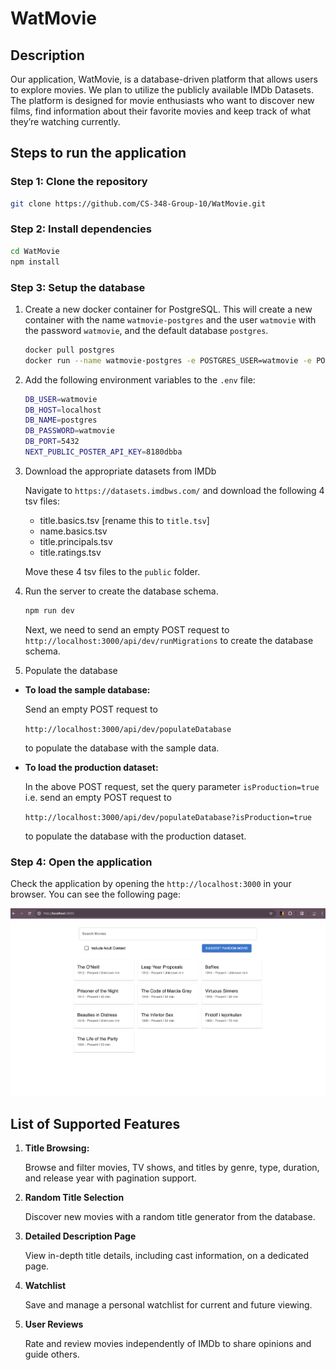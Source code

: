 # WatMovie

## Description

Our application, WatMovie, is a database-driven platform that allows users to explore movies. We plan to utilize the publicly available IMDb Datasets. The platform is designed for movie enthusiasts who want to discover new films, find information about their favorite movies and keep track of what they’re watching currently.

## Steps to run the application

### Step 1: Clone the repository

```bash
git clone https://github.com/CS-348-Group-10/WatMovie.git
```

### Step 2: Install dependencies

```bash
cd WatMovie
npm install
```

### Step 3: Setup the database

1. Create a new docker container for PostgreSQL. This will create a new container with the name `watmovie-postgres` and the user `watmovie` with the password `watmovie`, and the default database `postgres`.

    ```bash
    docker pull postgres
    docker run --name watmovie-postgres -e POSTGRES_USER=watmovie -e POSTGRES_PASSWORD=watmovie -p 5432:5432 -d postgres
    ```

2. Add the following environment variables to the `.env` file:

    ```bash
    DB_USER=watmovie
    DB_HOST=localhost
    DB_NAME=postgres
    DB_PASSWORD=watmovie
    DB_PORT=5432
    NEXT_PUBLIC_POSTER_API_KEY=8180dbba
    ```

3. Download the appropriate datasets from IMDb

    Navigate to `https://datasets.imdbws.com/` and download the following 4 tsv files:
    - title.basics.tsv [rename this to `title.tsv`]
    - name.basics.tsv
    - title.principals.tsv
    - title.ratings.tsv

    Move these 4 tsv files to the `public` folder.

4. Run the server to create the database schema.

    ```bash
    npm run dev
    ```

    Next, we need to send an empty POST request to `http://localhost:3000/api/dev/runMigrations` to create the database schema.

5. Populate the database

- **To load the sample database:**
    
    Send an empty POST request to 
    
    `http://localhost:3000/api/dev/populateDatabase` 
    
    to populate the database with the sample data.

- **To load the production dataset:**
    
    In the above POST request, set the query parameter `isProduction=true` i.e. send an empty POST request to 
    
    `http://localhost:3000/api/dev/populateDatabase?isProduction=true` 
    
    to populate the database with the production dataset.

### Step 4: Open the application

Check the application by opening the `http://localhost:3000` in your browser. You can see the following page:

![WatMovie](public/watmovie.png)

## List of Supported Features
1. **Title Browsing:**

    Browse and filter movies, TV shows, and titles by genre, type, duration, and release year with pagination support.

2. **Random Title Selection**

    Discover new movies with a random title generator from the database.

3. **Detailed Description Page**

    View in-depth title details, including cast information, on a dedicated page.

4. **Watchlist**

    Save and manage a personal watchlist for current and future viewing.

5. **User Reviews**

    Rate and review movies independently of IMDb to share opinions and guide others.
